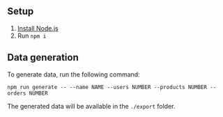 ## Setup

1. [Install Node.js](https://nodejs.org/en/download/current)
2. Run `npm i`

## Data generation

To generate data, run the following command:

```
npm run generate -- --name NAME --users NUMBER --products NUMBER --orders NUMBER
```

The generated data will be available in the `./export` folder.

